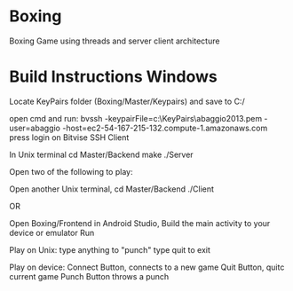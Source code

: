 # Boxing
Boxing Game using threads and server client architecture

# Build Instructions Windows

Locate KeyPairs folder (Boxing/Master/Keypairs) and save to C:/ 

open cmd and run:
bvssh -keypairFile=c:\KeyPairs\abaggio2013.pem -user=abaggio -host=ec2-54-167-215-132.compute-1.amazonaws.com
press login on Bitvise SSH Client

In Unix terminal
cd Master/Backend
make
./Server

Open two of the following to play:

  Open another Unix terminal, 
  cd Master/Backend
  ./Client



  OR

  Open Boxing/Frontend in Android Studio, 
  Build the main activity to your device or emulator 
  Run

Play on Unix:
type anything to "punch"
type quit to exit

Play on device:
Connect Button, connects to a new game
Quit Button, quitc current game
Punch Button throws a punch
